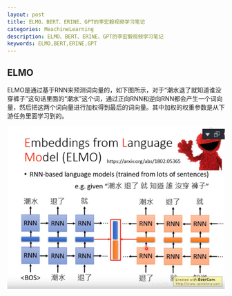 ```yaml
---
layout: post
title: ELMO、BERT、ERINE、GPT的李宏毅视频学习笔记
categories: MeachineLearning
description: ELMO、BERT、ERINE、GPT的李宏毅视频学习笔记
keywords: ELMO,BERT,ERINE,GPT
---
```


## ELMO

ELMO是通过基于RNN来预测词向量的，如下图所示，对于“潮水退了就知道谁没穿裤子”这句话里面的“潮水”这个词，通过正向RNN和逆向RNN都会产生一个词向量，然后把这两个词向量进行加权得到最后的词向量。其中加权的权重参数是从下游任务里面学习到的。

![image](./images/ml/ELMO_01.png)